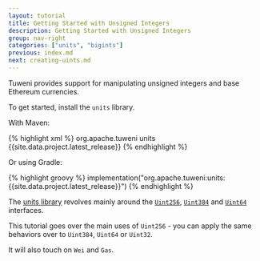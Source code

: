 ```yaml
---
layout: tutorial
title: Getting Started with Unsigned Integers
description: Getting Started with Unsigned Integers
group: nav-right
categories: ["units", "bigints"]
previous: index.md
next: creating-uints.md
---
```


Tuweni provides support for manipulating unsigned integers and base Ethereum currencies.

To get started, install the `units` library.

With Maven:

{% highlight xml %}
<dependency>
  <groupId>org.apache.tuweni</groupId>
  <artifactId>units</artifactId>
  <version>{{site.data.project.latest_release}}</version>
</dependency>
{% endhighlight %}

Or using Gradle:

{% highlight groovy %}
implementation("org.apache.tuweni:units:{{site.data.project.latest_release}}")
{% endhighlight %}

The [units library](/docs/org.apache.tuweni.units.bigints/index.html) revolves mainly around the [`Uint256`](/docs/org.apache.tuweni.units.bigints/-u-int256/index.html), [`Uint384`](/docs/org.apache.tuweni.units.bigints/-u-int384/index.html)  and [`Uint64`](/docs/org.apache.tuweni.units.bigints/-u-int64/index.html)  interfaces.

This tutorial goes over the main uses of `Uint256` - you can apply the same behaviors over to `Uint384`, `Uint64` or `Uint32`.

It will also touch on `Wei` and `Gas`.